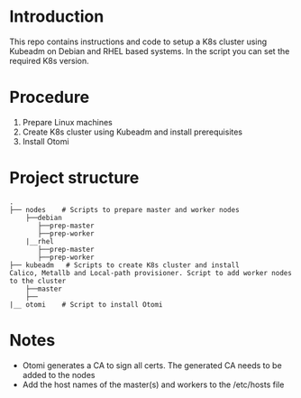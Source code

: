 # Introduction
This repo contains instructions and code to setup a K8s cluster using Kubeadm on Debian and RHEL based systems. In the script you can set the required K8s version.

# Procedure

1. Prepare Linux machines
2. Create K8s cluster using Kubeadm and install prerequisites
3. Install Otomi

# Project structure
```
.
├── nodes    # Scripts to prepare master and worker nodes
    ├──debian
       ├──prep-master
       ├──prep-worker
    |__rhel
       ├──prep-master
       ├──prep-worker
├── kubeadm   # Scripts to create K8s cluster and install 
Calico, Metallb and Local-path provisioner. Script to add worker nodes to the cluster
    ├──master
    ├──
|__ otomi    # Script to install Otomi
```

# Notes

- Otomi generates a CA to sign all certs. The generated CA needs to be added to the nodes
- Add the host names of the master(s) and workers to the /etc/hosts file
